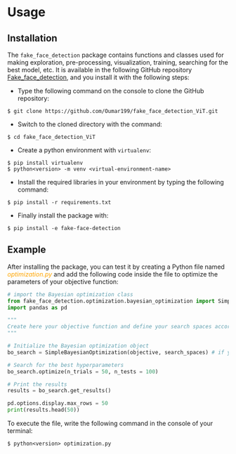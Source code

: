 # Usage 

## Installation

The `fake_face_detection` package contains functions and classes used for making exploration, pre-processing, visualization, training, searching for the best model, etc. It is available in the following GitHub repository [Fake_face_detection](https://github.com/Oumar199/fake_face_detection_ViT), and you install it with the following steps:

- Type the following command on the console to clone the GitHub repository:
```console
$ git clone https://github.com/Oumar199/fake_face_detection_ViT.git
```
- Switch to the cloned directory with the command:
```console
$ cd fake_face_detection_ViT
```
- Create a python environment with `virtualenv`:
```console
$ pip install virtualenv
$ python<version> -m venv <virtual-environment-name>
```
- Install the required libraries in your environment by typing the following command:
```console
$ pip install -r requirements.txt
```
- Finally install the package with:
```console
$ pip install -e fake-face-detection
```

## Example

After installing the package, you can test it by creating a Python file named <i style="color:orange">optimization.py</i> and add the following code inside the file to optimize the parameters of your objective function:
```python
# import the Bayesian optimization class
from fake_face_detection.optimization.bayesian_optimization import SimpleBayesianOptimization
import pandas as pd

"""
Create here your objective function and define your search spaces according to the Tutorial
"""

# Initialize the Bayesian optimization object
bo_search = SimpleBayesianOptimization(objective, search_spaces) # if you want to minimize the objective function set maximize = False

# Search for the best hyperparameters
bo_search.optimize(n_trials = 50, n_tests = 100)

# Print the results
results = bo_search.get_results()

pd.options.display.max_rows = 50
print(results.head(50))

```

To execute the file, write the following command in the console of your terminal:
```console
$ python<version> optimization.py
```




